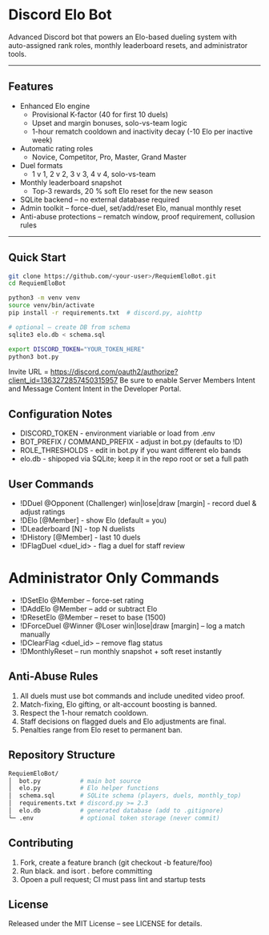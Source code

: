 # Discord Elo Bot

Advanced Discord bot that powers an Elo-based dueling system with  
auto-assigned rank roles, monthly leaderboard resets, and administrator tools.

---

## Features

* Enhanced Elo engine  
  * Provisional K-factor (40 for first 10 duels)  
  * Upset and margin bonuses, solo-vs-team logic  
  * 1-hour rematch cooldown and inactivity decay (-10 Elo per inactive week)
* Automatic rating roles  
  * Novice, Competitor, Pro, Master, Grand Master
* Duel formats  
  * 1 v 1, 2 v 2, 3 v 3, 4 v 4, solo-vs-team
* Monthly leaderboard snapshot  
  * Top-3 rewards, 20 % soft Elo reset for the new season
* SQLite backend – no external database required
* Admin toolkit – force-duel, set/add/reset Elo, manual monthly reset
* Anti-abuse protections – rematch window, proof requirement, collusion rules

---

## Quick Start

```bash
git clone https://github.com/<your-user>/RequiemEloBot.git
cd RequiemEloBot

python3 -m venv venv
source venv/bin/activate
pip install -r requirements.txt  # discord.py, aiohttp

# optional – create DB from schema
sqlite3 elo.db < schema.sql

export DISCORD_TOKEN="YOUR_TOKEN_HERE"
python3 bot.py

```
Invite URL = https://discord.com/oauth2/authorize?client_id=1363272857450315957
Be sure to enable Server Members Intent and Message Content Intent in the Developer Portal.

## Configuration Notes
* DISCORD_TOKEN - environment viariable or load from .env
* BOT_PREFIX / COMMAND_PREFIX - adjust in bot.py (defaults to !D)
* ROLE_THRESHOLDS - edit in bot.py if you want different elo bands
* elo.db - shipoped via SQLite; keep it in the repo root or set a full path

## User Commands
* !DDuel @Opponent (Challenger) win|lose|draw [margin] - record duel & adjust ratings
* !DElo [@Member] - show Elo (default = you)
* !DLeaderboard [N] - top N duelists
* !DHistory [@Member] - last 10 duels
* !DFlagDuel <duel_id> - flag a duel for staff review

# Administrator Only Commands
* !DSetElo @Member <rating> – force-set rating
* !DAddElo @Member <delta> – add or subtract Elo
* !DResetElo @Member – reset to base (1500)
* !DForceDuel @Winner @Loser win|lose|draw [margin] – log a match manually
* !DClearFlag <duel_id> – remove flag status
* !DMonthlyReset – run monthly snapshot + soft reset instantly

## Anti-Abuse Rules
1. All duels must use bot commands and include unedited video proof.
2. Match-fixing, Elo gifting, or alt-account boosting is banned.
3. Respect the 1-hour rematch cooldown.
4. Staff decisions on flagged duels and Elo adjustments are final.
5. Penalties range from Elo reset to permanent ban.

## Repository Structure
```bash
RequiemEloBot/
│  bot.py           # main bot source
│  elo.py           # Elo helper functions
│  schema.sql       # SQLite schema (players, duels, monthly_top)
│  requirements.txt # discord.py >= 2.3
│  elo.db           # generated database (add to .gitignore)
└─ .env             # optional token storage (never commit)
```

## Contributing
1. Fork, create a feature branch (git checkout -b feature/foo)
2. Run black. and isort . before committing
3. Opoen a pull request; CI must pass lint and startup tests

## License
Released under the MIT License – see LICENSE for details.

